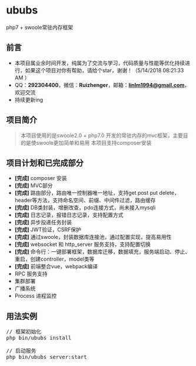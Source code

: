 # ububs
php7 + swoole常驻内存框架
## 前言 ##
- 本项目属业余时间开发，纯属为了交流与学习，代码质量与性能等优化持续进行，如果这个项目对你有帮助，请给个star，谢谢！（5/14/2018 08:21:33 AM ）
- QQ：**292304400**，微信：**Ruizhenger**，邮箱：**linlm1994@gmail.com**，欢迎交流
- 持续更新ing

## 项目简介 ##
> 本项目使用的是swoole2.0 + php7.0 开发的常驻内存的mvc框架，主要目的是使swoole更加简单和易用
> 本项目支持composer安装

## 项目计划和已完成部分 ##
- **[完成]** composer 安装
- **[完成]** MVC部分
- **[完成]** 路由部分，路由唯一控制器唯一地址，支持get post put delete，header等方法，支持命名空间、前缀、中间件过滤，路由缓存
- **[完成]** DB类封装，增删改查，pdo连接方式，尚未接入mysqli
- **[完成]** 日志记录，报错日志记录，支持配置方式
- **[完成]** 异步投递任务封装
- **[完成]** JWT验证，CSRF保护
- **[完成]** 通过swoole，封装数据库连接池，通过配置实现，提高易用性
- **[完成]** websocket 和 http_server 服务支持，支持配置切换
- **[完成]** 命令行：一键部署框架，数据库迁移，数据填充，服务端启动、停止、重启，创建controller，model类等
- **[完成]** 前端整合vue，webpack编译
- RPC 服务支持
- 集群部署
- 广播系统
- Process 进程监控

## 用法实例 ##
<pre>
// 框架初始化
php bin/ububs install

// 启动服务
php bin/ububs server:start
</pre>
